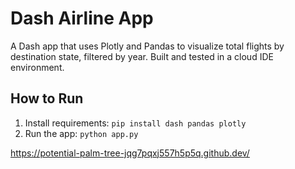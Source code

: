 # Dash Airline App

A Dash app that uses Plotly and Pandas to visualize total flights by destination state, filtered by year. Built and tested in a cloud IDE environment.

## How to Run

1. Install requirements: `pip install dash pandas plotly`
2. Run the app: `python app.py`


https://potential-palm-tree-jqg7pqxj557h5p5q.github.dev/
